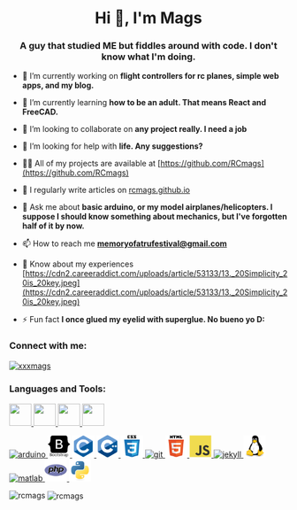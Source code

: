 <h1 align="center">Hi 👋, I'm Mags</h1>
<h3 align="center">A guy that studied ME but fiddles around with code. I don't know what I'm doing.</h3>

- 🔭 I’m currently working on **flight controllers for rc planes, simple web apps, and my blog.**

- 🌱 I’m currently learning **how to be an adult. That means React and FreeCAD.**

- 👯 I’m looking to collaborate on **any project really. I need a job**

- 🤝 I’m looking for help with **life. Any suggestions?**

- 👨‍💻 All of my projects are available at [https://github.com/RCmags](https://github.com/RCmags)

- 📝 I regularly write articles on [rcmags.github.io](rcmags.github.io)

- 💬 Ask me about **basic arduino, or my model airplanes/helicopters. I suppose I should know something about mechanics, but I've forgotten half of it by now.**

- 📫 How to reach me **memoryofatrufestival@gmail.com**

- 📄 Know about my experiences [https://cdn2.careeraddict.com/uploads/article/53133/13._20Simplicity_20is_20key.jpeg](https://cdn2.careeraddict.com/uploads/article/53133/13._20Simplicity_20is_20key.jpeg)

- ⚡ Fun fact **I once glued my eyelid with superglue. No bueno yo D:**

<h3 align="left">Connect with me:</h3>
<p align="left">
<a href="https://www.youtube.com/c/xxxmags" target="blank"><img align="center" src="https://raw.githubusercontent.com/rahuldkjain/github-profile-readme-generator/master/src/images/icons/Social/youtube.svg" alt="xxxmags" height="30" width="40" /></a>
</p>

<h3 align="left">Languages and Tools:</h3>
<p align="left"> 

<a href="https://www.latex-project.org/">
<img src="https://cdn.jsdelivr.net/gh/devicons/devicon/icons/latex/latex-original.svg" width="40" height="40"/>
  </a>
  
<a href="https://www.lua.org/">
<img src="https://cdn.jsdelivr.net/gh/devicons/devicon/icons/lua/lua-original-wordmark.svg" width="40" height="40"/>
  </a>
  
<a href="https://jupyter.org/">
<img src="https://cdn.jsdelivr.net/gh/devicons/devicon/icons/jupyter/jupyter-original.svg" width="40" height="40"/>
  </a>
  
<a href="https://julialang.org/" target="_blank" rel="noreferrer">
<img src="https://cdn.jsdelivr.net/gh/devicons/devicon/icons/julia/julia-original-wordmark.svg" width="40" height="40"/>
</a>
  
<a href="https://www.arduino.cc/" target="_blank" rel="noreferrer"> <img src="https://cdn.worldvectorlogo.com/logos/arduino-1.svg" alt="arduino" width="40" height="40"/> </a> <a href="https://getbootstrap.com" target="_blank" rel="noreferrer"> <img src="https://raw.githubusercontent.com/devicons/devicon/master/icons/bootstrap/bootstrap-plain-wordmark.svg" alt="bootstrap" width="40" height="40"/> </a> <a href="https://www.cprogramming.com/" target="_blank" rel="noreferrer"> <img src="https://raw.githubusercontent.com/devicons/devicon/master/icons/c/c-original.svg" alt="c" width="40" height="40"/> </a> <a href="https://www.w3schools.com/cpp/" target="_blank" rel="noreferrer"> <img src="https://raw.githubusercontent.com/devicons/devicon/master/icons/cplusplus/cplusplus-original.svg" alt="cplusplus" width="40" height="40"/> </a> <a href="https://www.w3schools.com/css/" target="_blank" rel="noreferrer"> <img src="https://raw.githubusercontent.com/devicons/devicon/master/icons/css3/css3-original-wordmark.svg" alt="css3" width="40" height="40"/> </a> <a href="https://git-scm.com/" target="_blank" rel="noreferrer"> <img src="https://www.vectorlogo.zone/logos/git-scm/git-scm-icon.svg" alt="git" width="40" height="40"/> </a> <a href="https://www.w3.org/html/" target="_blank" rel="noreferrer"> <img src="https://raw.githubusercontent.com/devicons/devicon/master/icons/html5/html5-original-wordmark.svg" alt="html5" width="40" height="40"/> </a> <a href="https://developer.mozilla.org/en-US/docs/Web/JavaScript" target="_blank" rel="noreferrer"> <img src="https://raw.githubusercontent.com/devicons/devicon/master/icons/javascript/javascript-original.svg" alt="javascript" width="40" height="40"/> </a> <a href="https://jekyllrb.com/" target="_blank" rel="noreferrer"> <img src="https://www.vectorlogo.zone/logos/jekyllrb/jekyllrb-icon.svg" alt="jekyll" width="40" height="40"/> </a> <a href="https://www.linux.org/" target="_blank" rel="noreferrer"> <img src="https://raw.githubusercontent.com/devicons/devicon/master/icons/linux/linux-original.svg" alt="linux" width="40" height="40"/> </a> <a href="https://www.mathworks.com/" target="_blank" rel="noreferrer"> <img src="https://upload.wikimedia.org/wikipedia/commons/2/21/Matlab_Logo.png" alt="matlab" width="40" height="40"/> </a> <a href="https://www.php.net" target="_blank" rel="noreferrer"> <img src="https://raw.githubusercontent.com/devicons/devicon/master/icons/php/php-original.svg" alt="php" width="40" height="40"/> </a> <a href="https://www.python.org" target="_blank" rel="noreferrer"> <img src="https://raw.githubusercontent.com/devicons/devicon/master/icons/python/python-original.svg" alt="python" width="40" height="40"/> </a> </p>

<p><img align="left" src="https://github-readme-stats.vercel.app/api/top-langs?username=rcmags&show_icons=true&locale=en&layout=compact" alt="rcmags" /></p>

<p>&nbsp;<img align="center" src="https://github-readme-stats.vercel.app/api?username=rcmags&show_icons=true&locale=en" alt="rcmags" /></p>
